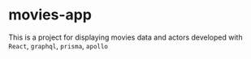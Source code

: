# movies-app
This is a project for displaying movies data and actors developed with `React`, `graphql`, `prisma`, `apollo`
